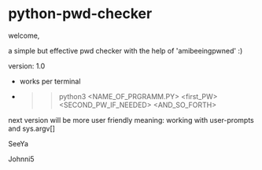 # python-pwd-checker

welcome,

a simple but effective pwd checker with the help of 'amibeeingpwned' :)

version: 1.0
- works per terminal
- >> python3 <NAME_OF_PRGRAMM.PY> <first_PW> <SECOND_PW_IF_NEEDED> <AND_SO_FORTH>

next version will be more user friendly
meaning: working with user-prompts and sys.argv[]

SeeYa

Johnni5
